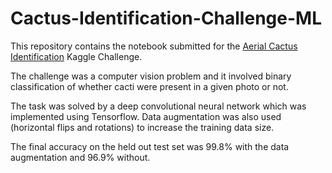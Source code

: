 # Cactus-Identification-Challenge-ML
This repository contains the notebook submitted for the [Aerial Cactus Identification](https://www.kaggle.com/c/aerial-cactus-identification/overview) Kaggle Challenge. 

The challenge was a computer vision problem and it involved binary classification of whether cacti were present in a given photo or not. 

The task was solved by a deep convolutional neural network which was implemented using Tensorflow. 
Data augmentation was also used (horizontal flips and rotations) to increase the training data size.

The final accuracy on the held out test set was 99.8% with the data augmentation and 96.9% without. 

